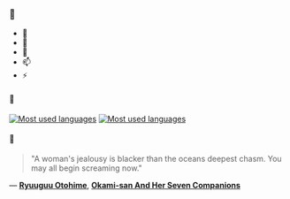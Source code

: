 ### 👋

- 🔭
- 🌱
- 💬
- 📫
- ⚡

#### 🧏

[![Most used languages](https://github-readme-stats-aynah.vercel.app/api/top-langs/?username=aynh&theme=solarized-dark&langs_count=6&layout=compact&hide_title=true)](https://github.com/anuraghazra/github-readme-stats#gh-dark-mode-only)
[![Most used languages](https://github-readme-stats-aynah.vercel.app/api/top-langs/?username=aynh&theme=solarized-light&langs_count=6&layout=compact&hide_title=true)](https://github.com/anuraghazra/github-readme-stats#gh-light-mode-only)

#### 💬

> "A woman's jealousy is blacker than the oceans deepest chasm. You may all begin screaming now."

&mdash; [**Ryuuguu Otohime**](https://myanimelist.net/character.php?q=Ryuuguu%20Otohime&cat=character), [**Okami-san And Her Seven Companions**](https://myanimelist.net/search/all?q=Okami-san%20And%20Her%20Seven%20Companions&cat=all)
